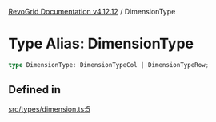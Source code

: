 [RevoGrid Documentation v4.12.12](README.md) / DimensionType

# Type Alias: DimensionType

```ts
type DimensionType: DimensionTypeCol | DimensionTypeRow;
```

## Defined in

[src/types/dimension.ts:5](https://github.com/revolist/revogrid/blob/ecd92bead8bd3117a71a9fcab227f9b0f91c2edf/src/types/dimension.ts#L5)
